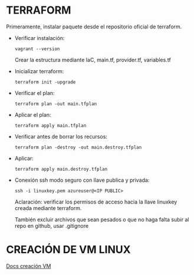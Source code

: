 # **TERRAFORM**

Primeramente, instalar paquete desde el repositorio oficial de terraform.

* Verificar instalación:

  ```
  vagrant --version
  ```

  Crear la estructura mediante IaC, main.tf, provider.tf, variables.tf
* Inicializar terraform:

  ```
  terraform init -upgrade
  ```
* Verificar el plan:

  ```
  terraform plan -out main.tfplan
  ```
* Aplicar el plan:

  ```
  terraform apply main.tfplan
  ```
* Verificar antes de borrar los recursos:

  ```
  terraform plan -destroy -out main.destroy.tfplan
  ```
* Aplicar:

  ```
  terraform apply main.destroy.tfplan
  ```
* Conexión ssh modo seguro con llave publica y privada:

  ```
  ssh -i linuxkey.pem azureuser@<IP PUBLIC>
  ```

  Aclaración: verificar los permisos de acceso hacia la llave linuxkey creada mediante terraform.

  También excluir archivos que sean pesados o que no haga falta subir al repo en github, usar .gitignore

# **CREACIÓN DE VM LINUX**

[Docs creación VM](https://learn.microsoft.com/en-us/azure/virtual-machines/linux/quick-create-terraform?tabs=azure-cli)
